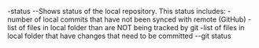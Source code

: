 -status
--Shows status of the local repository. This status includes:
-number of local commits that have not been synced with remote (GitHub)
-list of files in local folder than are NOT being tracked by git
-list of files in local folder that have changes that need to be committed
--git status


